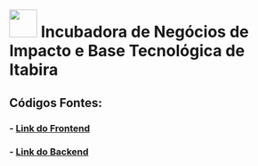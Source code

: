 # <img src="https://github.com/user-attachments/assets/90baf46a-5968-4226-b4fb-4e96ed32aed1" width="50"/> Incubadora de Negócios de Impacto e Base Tecnológica de Itabira

## Códigos Fontes: 

### - [Link do Frontend](https://github.com/Maia-th/BTec)

### - [Link do Backend](https://github.com/Maia-th/SigBTec)

